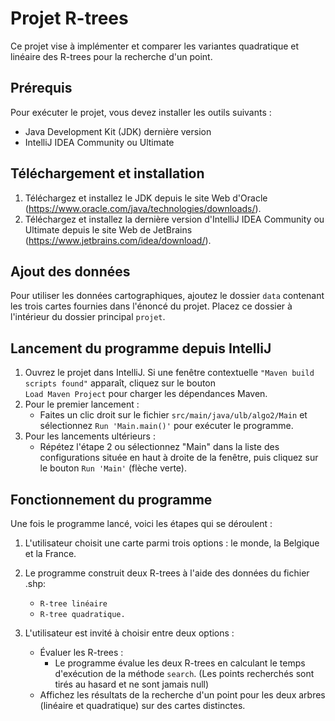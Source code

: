 # Projet R-trees

Ce projet vise à implémenter et comparer les variantes quadratique et linéaire des R-trees pour la recherche d'un point. 

## Prérequis
Pour exécuter le projet, vous devez installer les outils suivants :

- Java Development Kit (JDK) dernière version
- IntelliJ IDEA Community ou Ultimate

## Téléchargement et installation
1. Téléchargez et installez le JDK depuis le site Web d'Oracle (https://www.oracle.com/java/technologies/downloads/).
2. Téléchargez et installez la dernière version d'IntelliJ IDEA Community ou Ultimate depuis le site Web de JetBrains (https://www.jetbrains.com/idea/download/).

## Ajout des données 
Pour utiliser les données cartographiques, ajoutez le dossier ```data``` contenant les trois cartes fournies dans l'énoncé du projet. Placez ce dossier à l'intérieur du dossier principal ```projet```.

## Lancement du programme depuis IntelliJ
1. Ouvrez le projet dans IntelliJ. Si une fenêtre contextuelle ```"Maven build scripts found"``` apparaît, cliquez sur le bouton  
```Load Maven Project``` pour charger les dépendances Maven.
2. Pour le premier lancement :
    - Faites un clic droit sur le fichier ```src/main/java/ulb/algo2/Main``` et sélectionnez ```Run 'Main.main()'``` pour exécuter le programme.
3. Pour les lancements ultérieurs :
    - Répétez l'étape 2 ou sélectionnez "Main" dans la liste des configurations située en haut à droite de la fenêtre, puis cliquez sur le bouton ```Run 'Main'``` (flèche verte).

## Fonctionnement du programme
Une fois le programme lancé, voici les étapes qui se déroulent :

1. L'utilisateur choisit une carte parmi trois options : le monde, la Belgique et la France.
2. Le programme construit deux R-trees à l'aide des données du fichier .shp:
      -  ```R-tree linéaire```
      -  ```R-tree quadratique.```
   
3. L'utilisateur est invité à choisir entre deux options : 
    - Évaluer les R-trees : 
      - Le programme évalue les deux R-trees en calculant le temps d'exécution de la méthode ```search```.
      (Les points recherchés sont tirés au hasard et ne sont jamais null)
    - Affichez les résultats de la recherche d'un point pour les deux arbres (linéaire et quadratique) sur des cartes distinctes.
